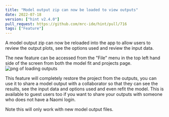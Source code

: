 ```yaml
---
title: "Model output zip can now be loaded to view outputs"
date: 2022-07-18
version: ["hint v2.4.0"]
pull_request: https://github.com/mrc-ide/hint/pull/716
tags: ["Feature"]
---
```


A model output zip can now be reloaded into the app to allow users to review the output plots, see the options used and review the input data.

The new feature can be accessed from the "File" menu in the top left hand side of the screen from both the model fit and projects page.
![png of loading outputs](/naomi-news/img/load-outputs.png)

This feature will completely restore the project from the outputs, you can use it to share a model output with a collaborator so that they can see the results, see the input data and options used and even refit the model. This is available to guest users too if you want to share your outputs with someone who does not have a Naomi login.

Note this will only work with new model output files.
